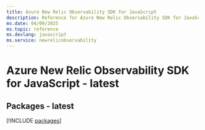 ```yaml
---
title: Azure New Relic Observability SDK for JavaScript
description: Reference for Azure New Relic Observability SDK for JavaScript
ms.date: 04/09/2025
ms.topic: reference
ms.devlang: javascript
ms.service: newrelicobservability
---
```

# Azure New Relic Observability SDK for JavaScript - latest
## Packages - latest
[!INCLUDE [packages](new-relic-observability-index.md)]